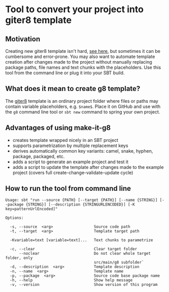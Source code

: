 Tool to convert your project into giter8 template
===

## Motivation
Creating new giter8 template isn't hard, [see here](http://www.foundweekends.org/giter8/template.html), but sometimes it can be cumbersome and error-prone. 
You may also want to automate template creation after changes made to the project without manually replacing package paths, file names and text chunks with the placeholders. 
Use this tool from the command line or plug it into your SBT build.

## What does it mean to create g8 template?
The [giter8](http://www.foundweekends.org/giter8) template is an ordinary project folder where files or paths may contain variable placeholders, e.g. `$name$`. 
Place it on GitHub and use with the `g8` command line tool or `sbt new` command to spring your own project.

## Advantages of using make-it-g8

* creates template wrapped nicely in an SBT project
* supports parametrization by multiple replacement keys
* derives automatically common key variants: camel, snake, hyphen, package, packaged, etc.
* adds a script to generate an example project and test it
* adds a script to update the template after changes made to the example project (covers full create-change-validate-update cycle)

## How to run the tool from command line

    Usage: sbt "run --source {PATH} [--target {PATH}] [--name {STRING}] [--package {STRING}] [--description {STRINGURLENCODED}] [-K key=patternUrlEncoded]"
    
    Options:
    
      -s, --source  <arg>                  Source code path
      -t, --target  <arg>                  Template target path
      
      -Kvariable=text [variable=text]...   Text chunks to parametrize
    
      -c, --clear                          Clear target folder
          --noclear                        Do not clear whole target folder, only
                                           src/main/g8 subfolder`
      -d, --description  <arg>             Template description
      -n, --name  <arg>                    Template name
      -p, --package  <arg>                 Source code base package name
      -h, --help                           Show help message
      -v, --version                        Show version of this program
    

